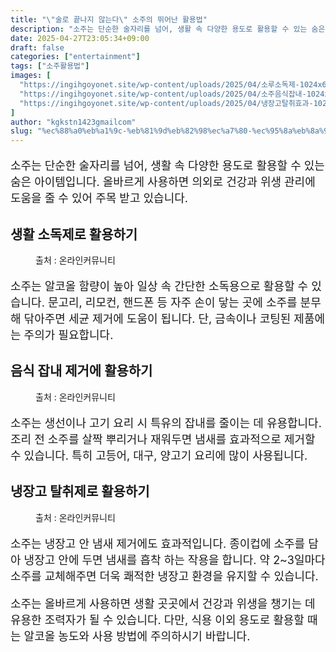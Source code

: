 ```yaml
---
title: "\"술로 끝나지 않는다\" 소주의 뛰어난 활용법"
description: "소주는 단순한 술자리를 넘어, 생활 속 다양한 용도로 활용할 수 있는 숨은 아이템입니다. 올바르게 사용하면 의외로 건강과 위생 관리에 도움을 줄 수 있어 주목 받고 있습니다."
date: 2025-04-27T23:05:34+09:00
draft: false
categories: ["entertainment"]
tags: ["소주활용법"]
images: [
  "https://ingihgoyonet.site/wp-content/uploads/2025/04/소루소독제-1024x683.png"
  "https://ingihgoyonet.site/wp-content/uploads/2025/04/소주음식잡내-1024x683.png"
  "https://ingihgoyonet.site/wp-content/uploads/2025/04/냉장고탈취효과-1024x683.png"
]
author: "kgkstn1423gmailcom"
slug: "%ec%88%a0%eb%a1%9c-%eb%81%9d%eb%82%98%ec%a7%80-%ec%95%8a%eb%8a%94%eb%8b%a4-%ec%86%8c%ec%a3%bc%ec%9d%98-%eb%9b%b0%ec%96%b4%eb%82%9c-%ed%99%9c%ec%9a%a9%eb%b2%95"
---
```


<p style="font-size:18px">소주는 단순한 술자리를 넘어, 생활 속 다양한 용도로 활용할 수 있는 숨은 아이템입니다. 올바르게 사용하면 의외로 건강과 위생 관리에 도움을 줄 수 있어 주목 받고 있습니다.</p> <h2 >생활 소독제로 활용하기</h2> <figure ><img src="https://ingihgoyonet.site/wp-content/uploads/2025/04/소루소독제-1024x683.png" alt="" style="aspect-ratio:16/9;object-fit:cover"/><figcaption >출처 : 온라인커뮤니티</figcaption></figure> <p style="font-size:18px">소주는 알코올 함량이 높아 일상 속 간단한 소독용으로 활용할 수 있습니다. 문고리, 리모컨, 핸드폰 등 자주 손이 닿는 곳에 소주를 분무해 닦아주면 세균 제거에 도움이 됩니다. 단, 금속이나 코팅된 제품에는 주의가 필요합니다.</p> <h2 >음식 잡내 제거에 활용하기</h2> <figure ><img src="https://ingihgoyonet.site/wp-content/uploads/2025/04/소주음식잡내-1024x683.png" alt="" style="aspect-ratio:16/9;object-fit:cover"/><figcaption >출처 : 온라인커뮤니티</figcaption></figure> <p style="font-size:18px">소주는 생선이나 고기 요리 시 특유의 잡내를 줄이는 데 유용합니다. 조리 전 소주를 살짝 뿌리거나 재워두면 냄새를 효과적으로 제거할 수 있습니다. 특히 고등어, 대구, 양고기 요리에 많이 사용됩니다.</p> <h2 >냉장고 탈취제로 활용하기</h2> <figure ><img src="https://ingihgoyonet.site/wp-content/uploads/2025/04/냉장고탈취효과-1024x683.png" alt="" style="aspect-ratio:16/9;object-fit:cover"/><figcaption >출처 : 온라인커뮤니티</figcaption></figure> <p style="font-size:18px">소주는 냉장고 안 냄새 제거에도 효과적입니다. 종이컵에 소주를 담아 냉장고 안에 두면 냄새를 흡착 하는 작용을 합니다. 약 2~3일마다 소주를 교체해주면 더욱 쾌적한 냉장고 환경을 유지할 수 있습니다.</p> <p style="font-size:18px">소주는 올바르게 사용하면 생활 곳곳에서 건강과 위생을 챙기는 데 유용한 조력자가 될 수 있습니다. 다만, 식용 이외 용도로 활용할 때는 알코올 농도와 사용 방법에 주의하시기 바랍니다.</p>